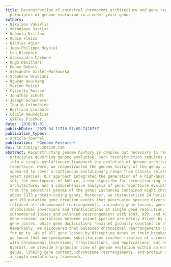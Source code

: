 ```yaml
---
title: Reconstruction of ancestral chromosome architecture and gene repertoire reveals
  principles of genome evolution in a model yeast genus
authors:
- Nikolaos Vakirlis
- Véronique Sarilar
- Guénola Drillon
- Aubin Fleiss
- Nicolas Agier
- Jean-Philippe Meyniel
- Lou Blanpain
- Alessandra Carbone
- Hugo Devillers
- Kenny Dubois
- Alexandre Gillet-Markowska
- Stéphane Graziani
- Nguyen Huu-Vang
- Marion Poirel
- Cyrielle Reisser
- Jonathan Schott
- Joseph Schacherer
- Ingrid Lafontaine
- Bertrand Llorente
- Cécile Neuvéglise
- Gilles Fischer
date: '2016-01-01'
publishDate: '2025-04-11T16:57:09.742073Z'
publication_types:
- article-journal
publication: '*Genome Research*'
doi: 10.1101/gr.204420.116
abstract: Reconstructing genome history is complex but necessary to reveal quantitative
  principles governing genome evolution. Such reconstruction requires recapitulating
  into a single evolutionary framework the evolution of genome architecture and gene
  repertoire. Here, we reconstructed the genome history of the genus Lachancea that
  appeared to cover a continuous evolutionary range from closely related to more diverged
  yeast species. Our approach integrated the generation of a high-quality genome data
  set; the development of AnChro, a new algorithm for reconstructing ancestral genome
  architecture; and a comprehensive analysis of gene repertoire evolution. We found
  that the ancestral genome of the genus Lachancea contained eight chromosomes and
  about 5173 protein-coding genes. Moreover, we characterized 24 horizontal gene transfers
  and 159 putative gene creation events that punctuated species diversification. We
  retraced all chromosomal rearrangements, including gene losses, gene duplications,
  chromosomal inversions and translocations at single gene resolution. Gene duplications
  outnumbered losses and balanced rearrangements with 1503, 929, and 423 events, respectively.
  Gene content variations between extant species are mainly driven by differential
  gene losses, while gene duplications remained globally constant in all lineages.
  Remarkably, we discovered that balanced chromosomal rearrangements could be responsible
  for up to 14% of all gene losses by disrupting genes at their breakpoints. Finally,
  we found that nonsynonymous substitutions reached fixation at a coordinated pace
  with chromosomal inversions, translocations, and duplications, but not deletions.
  Overall, we provide a granular view of genome evolution within an entire eukaryotic
  genus, linking gene content, chromosome rearrangements, and protein divergence into
  a single evolutionary framework.
---
```

